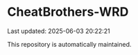 # CheatBrothers-WRD

Last updated: 2025-06-03 20:22:21

This repository is automatically maintained.
